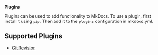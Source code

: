 **Plugins**

Plugins can be used to add functionality to MkDocs.  To use a plugin, first install it using `pip`.  Then add it to the `plugins` configuration in mkdocs.yml.


## Supported Plugins

<div markdown>

- [Git Revision]

</div>

[Git Revision]: git-revision.md